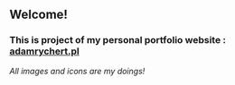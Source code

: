 ## Welcome!
 ### This is project of my personal portfolio website : [adamrychert.pl](https://www.adamrychert.pl)
 _All images and icons are my doings!_
